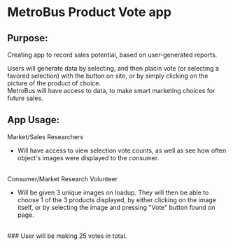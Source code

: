 # MetroBus Product Vote app

## Purpose:
Creating app to record sales potential, based on user-generated reports.<br>

Users will generate data by selecting, and then placin vote (or selecting a favored selection) with the button on site, or by simply clicking on the picture of the product of choice.<br>
MetroBus will have access to data, to make smart marketing choices for future sales.

## App Usage:
Market/Sales Researchers<br>
* Will have access to view selection vote counts, as well as see how often object's images were displayed to the consumer.

<br>
Consumer/Market Research Volunteer<br>

* Will be given 3 unique images on loadup. They will then be able to choose 1 of the 3 products displayed, by either clicking on the image itself, or by selecting the image and pressing "Vote" button found on page. <br>
<br>
### User will be making 25 votes in total.